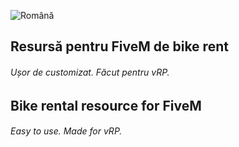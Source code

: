 ![Română](https://upload.wikimedia.org/wikipedia/commons/thumb/7/73/Flag_of_Romania.svg/2560px-Flag_of_Romania.svg.png)
## Resursă pentru FiveM de bike rent
###### Ușor de customizat. Făcut pentru vRP.


## Bike rental resource for FiveM
###### Easy to use. Made for vRP.

